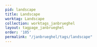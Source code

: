 ```yaml
---
pid: landscape
title: Landscape
worktag: Landscape
collection: worktags_janbrueghel
layout: tagpage_janbrueghel
order: '105'
permalink: "/janbrueghel/tags/landscape"
---
```

